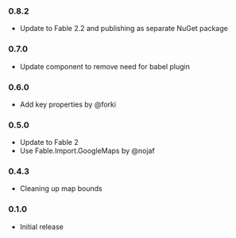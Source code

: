 ### 0.8.2
* Update to Fable 2.2 and publishing as separate NuGet package

### 0.7.0
* Update component to remove need for babel plugin

### 0.6.0
* Add key properties by @forki

### 0.5.0
* Update to Fable 2
* Use Fable.Import.GoogleMaps by @nojaf

### 0.4.3
* Cleaning up map bounds

### 0.1.0
* Initial release
